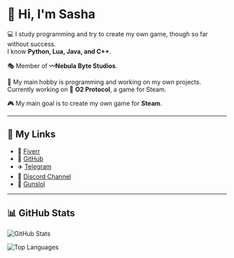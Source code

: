 # 👋 Hi, I'm Sasha  

💻 I study programming and try to create my own game, though so far without success.  
I know **Python, Lua, Java, and C++**.  

🎭 Member of **〰️Nebula Byte Studios**.  

🚀 My main hobby is programming and working on my own projects.  
Currently working on 🏡 **O2 Protocol**, a game for Steam.  

🎮 My main goal is to create my own game for **Steam**.  

---

## 🔗 My Links
- 🎯 [Fiverr](https://www.fiverr.com/users/lum1xi)  
- 🐙 [GitHub](https://github.com/Lum1xi)  
- ✈️ [Telegram](https://t.me/Hub_H)  
- 💬 [Discord Channel](https://discord.gg/8t38hT4SP5)  
- 🔫 [Gunslol](https://guns.lol/Lum1xi_)  

---
## 📊 GitHub Stats
![GitHub Stats](https://github-readme-stats.vercel.app/api?username=Lum1xi&show_icons=true&theme=tokyonight)  

![Top Languages](https://github-readme-stats.vercel.app/api/top-langs/?username=Lum1xi&layout=compact&theme=tokyonight)  
